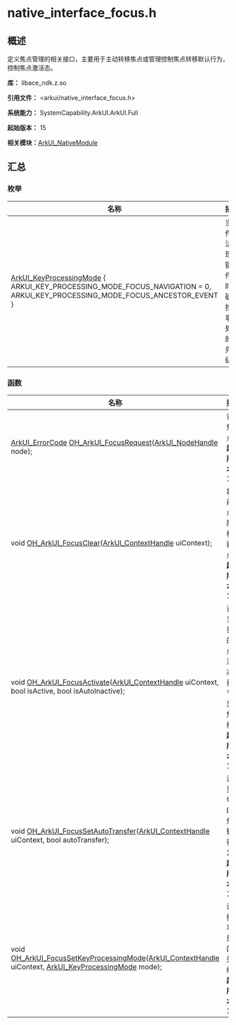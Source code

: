 # native_interface_focus.h


## 概述

定义焦点管理的相关接口，主要用于主动转移焦点或管理控制焦点转移默认行为，控制焦点激活态。

**库：** libace_ndk.z.so

**引用文件：** <arkui/native_interface_focus.h>

**系统能力：** SystemCapability.ArkUI.ArkUI.Full 

**起始版本：** 15

**相关模块：**[ArkUI_NativeModule](_ark_u_i___native_module.md)


## 汇总

### 枚举

| 名称 | 描述 | 
| -------- | -------- |
| [ArkUI_KeyProcessingMode](_ark_u_i___native_module.md#arkui_keyprocessingmode) { ARKUI_KEY_PROCESSING_MODE_FOCUS_NAVIGATION = 0, ARKUI_KEY_PROCESSING_MODE_FOCUS_ANCESTOR_EVENT } |当组件无法处理按键事件时，确定按键事件处理的优先级。 | 

### 函数

| 名称 | 描述 | 
| -------- | -------- |
|[ArkUI_ErrorCode](_ark_u_i___native_module.md#arkui_errorcode)  [OH_ArkUI_FocusRequest](_ark_u_i___native_module.md#oh_arkui_focusrequest)([ArkUI_NodeHandle](_ark_u_i___native_module.md#arkui_nodehandle) node); | 请求焦点。<br/>**起始版本：** 15|
| void [OH_ArkUI_FocusClear](_ark_u_i___native_module.md#oh_arkui_focusclear)([ArkUI_ContextHandle](_ark_u_i___native_module.md#arkui_contexthandle-12) uiContext); | 将当前焦点清除到根容器节点。<br/>**起始版本：** 15 |
| void [OH_ArkUI_FocusActivate](_ark_u_i___native_module.md#oh_arkui_focusactivate)([ArkUI_ContextHandle](_ark_u_i___native_module.md#arkui_contexthandle-12) uiContext, bool isActive, bool isAutoInactive); | 设置当前界面的焦点激活态，获焦节点显示焦点框。<br/>**起始版本：** 15|
| void [OH_ArkUI_FocusSetAutoTransfer](_ark_u_i___native_module.md#oh_arkui_focussetautotransfer)([ArkUI_ContextHandle](_ark_u_i___native_module.md#arkui_contexthandle-12) uiContext, bool autoTransfer); | 设置页面切换时，焦点转移行为。<br/>**起始版本：** 15 | 
| void [OH_ArkUI_FocusSetKeyProcessingMode](_ark_u_i___native_module.md#oh_arkui_focussetkeyprocessingmode)([ArkUI_ContextHandle](_ark_u_i___native_module.md#arkui_contexthandle-12) uiContext, [ArkUI_KeyProcessingMode](_ark_u_i___native_module.md#arkui_keyprocessingmode) mode); | 设置按键事件处理的优先级。<br/>**起始版本：** 15 | 
